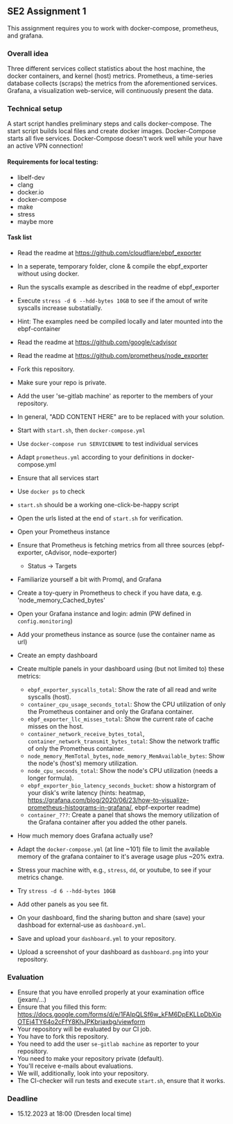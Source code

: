 ## SE2 Assignment 1

This assignment requires you to work with docker-compose, prometheus, and grafana.

### Overall idea

Three different services collect statistics about the host machine, the docker containers, and kernel (host) metrics.
Prometheus, a time-series database collects (scraps) the metrics from the aforementioned services.
Grafana, a visualization web-service, will continuously present the data.

### Technical setup

A start script handles preliminary steps and calls docker-compose.
The start script builds local files and create docker images.
Docker-Compose starts all five services.
Docker-Compose doesn't work well while your have an active VPN connection!

#### Requirements for local testing:

- libelf-dev
- clang
- docker.io
- docker-compose
- make
- stress
- maybe more

#### Task list

- Read the readme at https://github.com/cloudflare/ebpf_exporter
- In a seperate, temporary folder, clone & compile the ebpf_exporter without using docker.
- Run the syscalls example as described in the readme of ebpf_exporter
- Execute `stress -d 6 --hdd-bytes 10GB` to see if the amout of write syscalls increase substatially.
- Hint: The examples need be compiled locally and later mounted into the ebpf-container

- Read the readme at https://github.com/google/cadvisor
- Read the readme at https://github.com/prometheus/node_exporter

- Fork this repository.
- Make sure your repo is private.
- Add the user 'se-gitlab machine' as reporter to the members of your repository.

- In general, "ADD CONTENT HERE" are to be replaced with your solution.
- Start with `start.sh`, then `docker-compose.yml`
- Use `docker-compose run SERVICENAME` to test individual services
- Adapt `prometheus.yml` according to your definitions in docker-compose.yml
- Ensure that all services start
- Use `docker ps` to check
- `start.sh` should be a working one-click-be-happy script
- Open the urls listed at the end of `start.sh` for verification.

- Open your Prometheus instance
- Ensure that Prometheus is fetching metrics from all three sources (ebpf-exporter, cAdvisor, node-exporter)
  - Status -> Targets

- Familiarize yourself a bit with Promql, and Grafana
- Create a toy-query in Prometheus to check if you have data, e.g. 'node_memory_Cached_bytes'
- Open your Grafana instance and login: admin (PW defined in `config.monitoring`)
- Add your prometheus instance as source (use the container name as url)
- Create an empty dashboard
- Create multiple panels in your dashboard using (but not limited to) these metrics:
  - `ebpf_exporter_syscalls_total`: Show the rate of all read and write syscalls (host).
  - `container_cpu_usage_seconds_total`: Show the CPU utilization of only the Prometheus container and only the Grafana container.
  - `ebpf_exporter_llc_misses_total`: Show the current rate of cache misses on the host.
  - `container_network_receive_bytes_total`, `container_network_transmit_bytes_total`: Show the network traffic of only the Prometheus container.
  - `node_memory_MemTotal_bytes`, `node_memory_MemAvailable_bytes`: Show the node's (host's) memory utilization.
  - `node_cpu_seconds_total`: Show the node's CPU utilization (needs a longer formula).
  - `ebpf_exporter_bio_latency_seconds_bucket`: show a historgram of your disk's write latency (hints: heatmap, https://grafana.com/blog/2020/06/23/how-to-visualize-prometheus-histograms-in-grafana/, ebpf-exporter readme)
  - `container_???`: Create a panel that shows the memory utilization of the Grafana container after you added the other panels.

- How much memory does Grafana actually use?
- Adapt the `docker-compose.yml` (at line ~101) file to limit the available memory of the grafana container to it's average usage plus ~20% extra.

- Stress your machine with, e.g., `stress`, `dd`, or youtube, to see if your metrics change.
- Try `stress -d 6 --hdd-bytes 10GB`
- Add other panels as you see fit.

- On your dashboard, find the sharing button and share (save) your dashboad for external-use as `dashboard.yml`.
- Save and upload your `dashboard.yml` to your repository.
- Upload a screenshot of your dashboard as `dashboard.png` into your repository.


### Evaluation

- Ensure that you have enrolled properly at your examination office (jexam/...)
- Ensure that you filled this form: https://docs.google.com/forms/d/e/1FAIpQLSf6w_kFM6DpEKLLpDbXipOTEj4TY64o2cFfY8KhJPKbrjaxbg/viewform
- Your repository will be evaluated by our CI job.
- You have to fork this repository.
- You need to add the user `se-gitlab machine` as reporter to your repository.
- You need to make your repository private (default).
- You'll receive e-mails about evaluations.
- We will, additionally, look into your repository.
- The CI-checker will run tests and execute `start.sh`, ensure that it works.

### Deadline

- 15.12.2023 at 18:00 (Dresden local time)